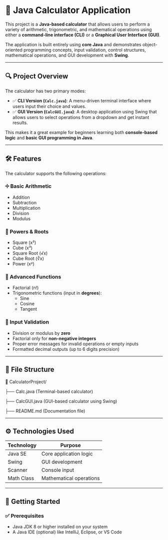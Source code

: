 # 🧮 Java Calculator Application

This project is a **Java-based calculator** that allows users to perform a variety of arithmetic, trigonometric, and mathematical operations using either a **command-line interface (CLI)** or a **Graphical User Interface (GUI)**.

The application is built entirely using **core Java** and demonstrates object-oriented programming concepts, input validation, control structures, mathematical operations, and GUI development with **Swing**.

---

## 🔍 Project Overview

The calculator has two primary modes:

- ✅ **CLI Version (`Calc.java`)**: A menu-driven terminal interface where users input their choice and values.
- ✅ **GUI Version (`CalcGUI.java`)**: A desktop application using Swing that allows users to select operations from a dropdown and get instant results.

This makes it a great example for beginners learning both **console-based logic** and **basic GUI programming in Java**.

---

## 🛠️ Features

The calculator supports the following operations:

### ➗ Basic Arithmetic
- Addition
- Subtraction
- Multiplication
- Division
- Modulus

### 🧮 Powers & Roots
- Square (x²)
- Cube (x³)
- Square Root (√x)
- Cube Root (∛x)
- Power (xʸ)

### 🔁 Advanced Functions
- Factorial (n!)
- Trigonometric functions (input in **degrees**):
  - Sine
  - Cosine
  - Tangent

### 🚨 Input Validation
- Division or modulus by **zero**
- Factorial only for **non-negative integers**
- Proper error messages for invalid operations or empty inputs
- Formatted decimal outputs (up to 6 digits precision)

---

## 📂 File Structure

📁 CalculatorProject/

├── Calc.java (Terminal-based calculator)

├── CalcGUI.java  (GUI-based calculator using Swing)

├── README.md (Documentation file)


---

## ⚙️ Technologies Used

| Technology | Purpose                  |
|------------|---------------------------|
| Java SE    | Core application logic    |
| Swing      | GUI development           |
| Scanner    | Console input             |
| Math Class | Mathematical operations   |

---

## 🚀 Getting Started

### ✅ Prerequisites

- Java JDK 8 or higher installed on your system
- A Java IDE (optional) like IntelliJ, Eclipse, or VS Code
